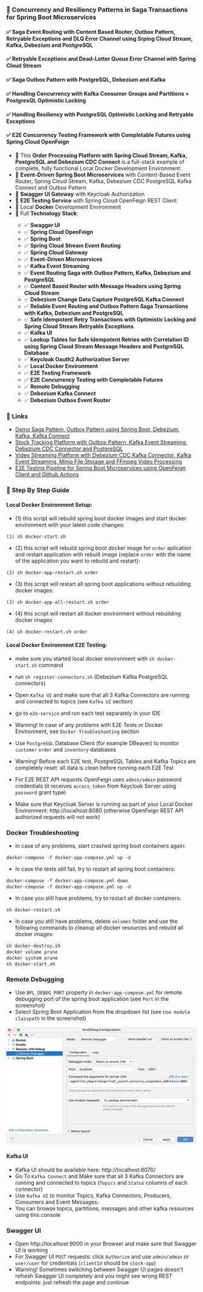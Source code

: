 ### 📖 Concurrency and Resiliency Patterns in Saga Transactions for Spring Boot Microservices

#### ✅ Saga Event Routing with Content Based Router, Outbox Pattern, Retryable Exceptions and DLQ Error Channel using Srping Cloud Stream, Kafka, Debezium and PostgreSQL
#### ✅ Retryable Exceptions and Dead-Letter Queue Error Channel with Spring Cloud Stream
#### ✅ Saga Outbox Pattern with PostgreSQL, Debezium and Kafka
#### ✅ Handling Concurrency with Kafka Consumer Groups and Partitions + PostgresQL Optimistic Locking
#### ✅ Handling Resiliency with PostgreSQL Optimistic Locking and Retryable Exceptions
#### ✅ E2E Concurrency Testing Framework with Completable Futures using Spring Cloud OpenFeign

<ul style="list-style-type:disc">
    <li>📖 This <b>Order Processing Platform with Spring Cloud Stream, Kafka, PostgreSQL and Debezium CDC Connect</b> is a full-stack example of complete, fully functional Local Docker Development Environment:</li>
    <li>📖 <b>Event-Driven Spring Boot Microservices</b> with Content-Based Event Router, Spring Cloud Stream, Kafka, Debezium CDC PostgreSQL Kafka Connect and Outbox Pattern</li>
    <li>📖 <b>Swagger UI Gateway</b> with Keycloak Authorization</li>
    <li>📖 <b>E2E Testing Service</b> with Spring Cloud OpenFeign REST Client</li>
    <li>📖 Local <b>Docker</b> Development Environment</li>
  <li>📖 Full <b>Technology Stack</b>:</li>
  <ul>
    <li>✅ <b>Swagger UI</b></li>
    <li>✅ <b>Spring Cloud OpenFeign</b></li>
    <li>✅ <b>Spring Boot</b></li>
    <li>✅ <b>Spring Cloud Stream Event Routing</b></li>
    <li>✅ <b>Spring Cloud Gateway</b></li>
    <li>✅ <b>Event-Driven Microservices</b></li>
    <li>✅ <b>Kafka Event Streaming</b></li>
    <li>✅ <b>Event Routing Saga with Outbox Pattern, Kafka, Debezium and PostgreSQL</b></li>
    <li>✅ <b>Content Based Router with Message Headers using Spring Cloud Stream</b></li>
    <li>✅ <b>Debezium Change Data Capture PostgreSQL Kafka Connect</b></li>
    <li>✅ <b>Reliable Event Routing and Outbox Pattern Saga Transactions with Kafka, Debezium and PostgreSQL</b></li>
    <li>✅ <b>Safe Idempotent Retry Transactions with Optimistic Locking and Spring Cloud Stream Retryable Exceptions</b></li>
    <li>✅ <b>Kafka UI</b></li>
    <li>✅ <b>Lookup Tables for Safe Idempotent Retries with Correlation ID using Spring Cloud Stream Message Headers and PostgreSQL Database</b></li>
    <li>✅ <b>Keycloak Oauth2 Authorization Server</b></li>
    <li>✅ <b>Local Docker Environment</b></li>
    <li>✅ <b>E2E Testing Framework</b></li>
    <li>✅ <b>E2E Concurrency Testing with Completable Futures</b></li>
    <li>✅ <b>Remote Debugging</b></li>
    <li>✅ <b>Debezium Kafka Connect</b></li>
    <li>✅ <b>Debezium Outbox Event Router</b></li>
  </ul>
</ul>

### 📖 Links

- [Demo Saga Pattern, Outbox Pattern using Spring Boot, Debezium, Kafka, Kafka Connect](https://github.com/uuhnaut69/saga-pattern-microservices)
- [Stock Tracking Platform with Outbox Pattern, Kafka Event Streaming, Debezium CDC Connector and PostgreSQL](https://github.com/skyglass/stock-tracking-03)
- [Video Streaming Platform with Debezium CDC Kafka Connector, Kafka Event Streaming, Minio File Storage and FFmpeg Video Processing](https://github.com/greeta-video-01/video-api)
- [E2E Testing Pipeline for Spring Boot Microservices using OpenFeign Client and Github Actions](https://www.linkedin.com/pulse/e2e-testing-pipeline-spring-boot-microservices-using-openfeign/)

### 📖 Step By Step Guide

#### Local Docker Environment Setup:

- (1) this script will rebuild spring boot docker images and start docker environment with your latest code changes:

```
(1) sh docker-start.sh
```

- (2) this script will rebuild spring boot docker image for `order` aplication and restart
  application with rebuilt image (replace `order` with the name of the application
  you want to rebuild and restart):

```
(2) sh docker-app-restart.sh order
```

- (3) this script will restart all spring boot applications without rebuilding docker images:

```
(3) sh docker-app-all-restart.sh order
```

- (4) this script will restart all docker environment without rebuilding docker images

```
(4) sh docker-restart.sh order
```

#### Local Docker Environment E2E Testing:

- make sure you started local docker environment with `sh docker-start.sh` command

- run `sh register-connectors.sh` (Debezium Kafka PostgreSQL connectors)

- Open `Kafka UI` and make sure that all 3 Kafka Connectors are running and connected to topics (see `Kafka UI` section)

- go to `e2e-service` and run each test separately in your IDE

- Warning! In case of any problems with E2E Tests or Docker Environment, see `Docker Troubleshooting` section

- Use `PostgreSQL` Database Client (for example DBeaver) to monitor `customer` `order` and `inventory` databases

- Warning! Before each E2E test, PostgreSQL Tables and Kafka Topics are completely reset: all data is clean before running each E2E Test

- For E2E REST API requests OpenFeign uses  `admin/admin` password credentials (it receives `access_token` from Keycloak Server using `password` grant type)

- Make sure that Keycloak Server is running as part of your Local Docker Environment: http://localhost:8080 (otherwise OpenFeign REST API authorized requests will not work)


### Docker Troubleshooting

- In case of any problems, start crashed spring boot containers again:

```
docker-compose -f docker-app-compose.yml up -d
```

- In case the tests still fail, try to restart all spring boot containers:

```
docker-compose -f docker-app-compose.yml down
docker-compose -f docker-app-compose.yml up -d
```

- In case you still have problems, try to restart all docker containers:

```
sh docker-restart.sh
```

- In case you still have problems, delete `volumes` folder
 and use the following commands to cleanup all docker resources and rebuild all docker images:

```
sh docker-destroy.sh
docker volume prune
docker system prune
sh docker-start.sh
```

### Remote Debugging

- Use `BPL_DEBUG_PORT` property in `docker-app-compose.yml` for remote debugging port of the spring boot application (see `Port` in the screenshot)
- Select Spring Boot Application from the dropdown list (see `Use module classpath` in the screenshot)

![Configuration to debug a containerized Java application from IntelliJ IDEA](documentation/06-14.png)

#### Kafka UI

- Kafka UI should be available here: http://localhost:8070/
- Go To `Kafka Connect` and Make sure that all 3 Kafka Connectors are running and connected to topics (`Topics` and `Status` columns of each connector)
- Use `Kafka UI` to monitor Topics, Kafka Connectors, Producers, Consumers and Event Messages:
- You can browse topics, partitions, messages and other kafka resources using this console

### Swagger UI

- Open http://localhost:9000 in your Browser and make sure that Swagger UI is working
- For Swagger UI `POST` requests: click `Authorize` and use `admin/admin` or `user/user` for credentials (`clientId` should be `stock-app`)
- Warning! Sometimes switching between Swagger UI pages doesn't refresh Swagger UI completely and you might see wrong REST endpoints: just refresh the page and continue
